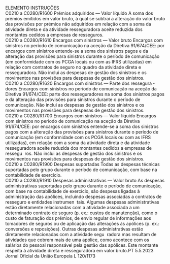  
ELEMENTO  INSTRUÇÕES  
C0210 a 
C0280/R1600  Prémios adquiridos — 
Valor líquido  A soma dos prémios emitidos em valor bruto, à qual se subtrai a alteração do valor 
bruto das provisões por prémios não adquiridos em relação com a soma da atividade 
direta e da atividade resseguradora aceite reduzida dos montantes cedidos a empresas de 
resseguros.  
C0210 a 
C0280/R1610  Encargos com sinistros 
— Valor bruto  Encargos com sinistros no período de comunicação na aceção da Diretiva 91/674/CEE: 
por encargos com sinistros entende-se a soma dos sinistros pagos e da alteração das 
provisões para sinistros durante o período de comunicação (em conformidade com os 
PCGA locais ou com as IFRS utilizadas) em relação com contratos de seguro no quadro 
da atividade direta e resseguradora. 
Não inclui as despesas de gestão dos sinistros e os movimentos nas provisões para 
despesas de gestão dos sinistros.  
C0210 a 
C0280/R1620  Encargos com sinistros 
— Parte dos ressegura ­
dores  Encargos com sinistros no período de comunicação na aceção da Diretiva 91/674/CEE: 
parte dos resseguradores na soma dos sinistros pagos e da alteração das provisões para 
sinistros durante o período de comunicação. 
Não inclui as despesas de gestão dos sinistros e os movimentos nas provisões para 
despesas de gestão dos sinistros.  
C0210 a 
C0280/R1700  Encargos com sinistros 
— Valor líquido  Encargos com sinistros no período de comunicação na aceção da Diretiva 91/674/CEE: 
por encargos com sinistros entende-se a soma dos sinistros pagos com a alteração das 
provisões para sinistros durante o período de comunicação (em conformidade com os 
PCGA locais ou com as IFRS utilizadas), em relação com a soma da atividade direta e da 
atividade resseguradora aceite reduzida dos montantes cedidos a empresas de ressegu ­
ros. 
Não inclui as despesas de gestão dos sinistros e os movimentos nas provisões para 
despesas de gestão dos sinistros.  
C0210 a 
C0280/R1900  Despesas suportadas  Todas as despesas técnicas suportadas pelo grupo durante o período de comunicação, 
com base na contabilidade de exercício.  
C0210 a 
C0280/R1910  Despesas administrativas 
— Valor bruto  As despesas administrativas suportadas pelo grupo durante o período de comunicação, 
com base na contabilidade de exercício, são despesas ligadas à administração das 
apólices, incluindo despesas associadas a contratos de resseguro e entidades instrumen ­
tais. Algumas despesas administrativas estão diretamente relacionadas com a atividade 
associada a um determinado contrato de seguro (p. ex.: custos de manutenção), como o 
custo de faturação dos prémios, de envio regular de informações aos tomadores de 
seguros ou de aplicação das alterações às apólices (p. ex.: conversões e reposições). 
Outras despesas administrativas estão diretamente relacionadas com a atividade segu ­
radora mas resultam de atividades que cobrem mais de uma apólice, como acontece 
com os salários do pessoal responsável pela gestão das apólices. 
Este montante respeita à atividade direta e resseguradora em valor bruto.PT  5.5.2023 Jornal Oficial da União Europeia L 120/1173